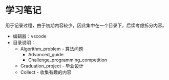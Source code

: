 # 学习笔记
用于记录过程，由于初期内容较少，因此集中在一个目录下，后续考虑拆分内容。

- 编辑器：vscode
- 目录说明：
    - Algorithm_problem - 算法问题
        - Advanced_guide
        - Challenge_programming_competition
    - Graduation_project - 毕业设计
    - Collect - 收集有趣的内容